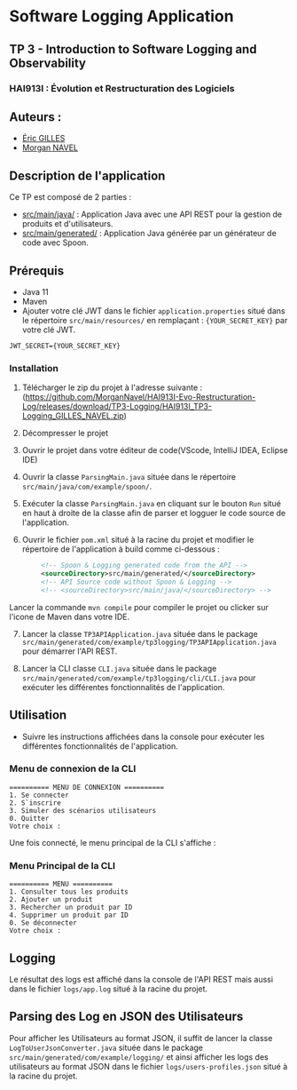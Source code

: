 # Software Logging Application

## TP 3 -  Introduction to Software Logging and Observability

### HAI913I : Évolution et Restructuration des Logiciels

## Auteurs :

- [Éric GILLES](https://github.com/eric-gilles)
- [Morgan NAVEL](https://github.com/MorganNavel)

## Description de l'application

Ce TP est composé de 2 parties :
- [src/main/java/](./src/main/java/) : Application Java avec une API REST pour la gestion de produits et d'utilisateurs.
- [src/main/generated/](./src/main/generated/) : Application Java générée par un générateur de code avec Spoon.

## Prérequis
- Java 11
- Maven
- Ajouter votre clé JWT dans le fichier `application.properties` situé dans le répertoire `src/main/resources/` en remplaçant : `{YOUR_SECRET_KEY}` par votre clé JWT.

```properties
JWT_SECRET={YOUR_SECRET_KEY}
```

### Installation
1. Télécharger le zip du projet à l'adresse suivante :  
(https://github.com/MorganNavel/HAI913I-Evo-Restructuration-Log/releases/download/TP3-Logging/HAI913I_TP3-Logging_GILLES_NAVEL.zip)

2. Décompresser le projet

3. Ouvrir le projet dans votre éditeur de code(VScode, IntelliJ IDEA, Eclipse IDE)

4. Ouvrir la classe `ParsingMain.java` située dans le répertoire `src/main/java/com/example/spoon/`.

5. Exécuter la classe `ParsingMain.java` en cliquant sur le bouton `Run` situé en haut à droite de la classe afin de parser et logguer le code source de l'application.

6. Ouvrir le fichier `pom.xml` situé à la racine du projet et modifier le répertoire de l'application à build comme ci-dessous :

```xml
        <!-- Spoon & Logging generated code from the API -->
        <sourceDirectory>src/main/generated/</sourceDirectory>
        <!-- API Source code without Spoon & Logging -->
        <!-- <sourceDirectory>src/main/java/</sourceDirectory> -->
```
Lancer la commande `mvn compile` pour compiler le projet ou clicker sur l'icone de Maven dans votre IDE.

7. Lancer la classe `TP3APIApplication.java` située dans le package `src/main/generated/com/example/tp3logging/TP3APIApplication.java` pour démarrer l'API REST.

8. Lancer la CLI classe `CLI.java` située dans le package `src/main/generated/com/example/tp3logging/cli/CLI.java` pour exécuter les différentes fonctionnalités de l'application.

## Utilisation
- Suivre les instructions affichées dans la console pour exécuter les différentes fonctionnalités de l'application.

### Menu de connexion de la CLI

```shell
========== MENU DE CONNEXION ==========
1. Se connecter
2. S`inscrire
3. Simuler des scénarios utilisateurs
0. Quitter
Votre choix :
```

Une fois connecté, le menu principal de la CLI s'affiche :

### Menu Principal de la CLI

```shell
========== MENU ==========
1. Consulter tous les produits
2. Ajouter un produit
3. Rechercher un produit par ID
4. Supprimer un produit par ID
0. Se déconnecter
Votre choix :
```

## Logging

Le résultat des logs est affiché dans la console de l'API REST mais aussi dans le fichier `logs/app.log` situé à la racine du projet.


## Parsing des Log en JSON des Utilisateurs
Pour afficher les Utilisateurs au format JSON, il suffit de lancer la classe `LogToUserJsonConverter.java` située dans le package `src/main/generated/com/example/logging/` et ainsi afficher les logs des utilisateurs au format JSON dans le fichier `logs/users-profiles.json` situé à la racine du projet.
